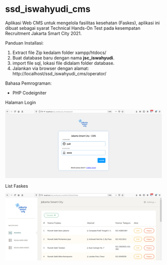 # ssd_iswahyudi_cms
Aplikasi Web CMS untuk mengelola fasilitas kesehatan (Faskes), aplikasi ini dibuat sebagai syarat Technical Hands-On Test pada kesempatan Recruitment Jakarta Smart City 2021.

Panduan Installasi:
1. Extract file Zip kedalam folder xampp/htdocs/
2. Buat database baru dengan nama <b>jsc_iswahyudi</b>.
3. import file sql, lokasi file didalam folder database.
4. Jalankan via browser dengan alamat: http://localhost/ssd_iswahyudi_cms/operator/

Bahasa Pemrograman: 
- PHP Codeigniter

Halaman Login 

<img src="https://raw.githubusercontent.com/iswahyud/ssd_iswahyudi_cms/main/screenshot_web_cms_login-page.png">

List Faskes

<img src="https://raw.githubusercontent.com/iswahyud/ssd_iswahyudi_cms/main/screenshot_web_cms_list-faskes-page.png">
